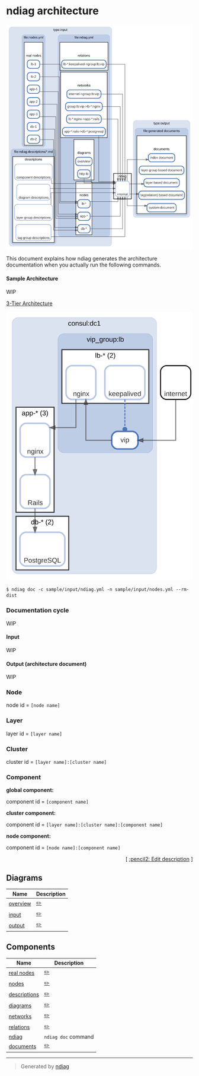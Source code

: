 # ndiag architecture

![diagram](diagram-overview.svg)

This document explains how ndiag generates the architecture documentation when you actually run the following commands.

#### Sample Architecture

WIP

[3-Tier Architecture](/sample/output/README.md)

![3tier](/sample/output/diagram-overview.svg)

``` console
$ ndiag doc -c sample/input/ndiag.yml -n sample/input/nodes.yml --rm-dist
```

### Documentation cycle

WIP

#### Input

WIP

#### Output (architecture document)

WIP

### Node

node id = `[node name]`

### Layer

layer id = `[layer name]`

### Cluster

cluster id = `[layer name]:[cluster name]`

### Component

**global component:**

component id = `[component name]`

**cluster component:**

component id = `[layer name]:[cluster name]:[component name]`

**node component:**

component id = `[node name]:[component name]`


<p align="right">
  [ <a href="../ndiag.descriptions/_index.md">:pencil2: Edit description</a> ]
<p>


## Diagrams

| Name | Description |
| --- | --- |
| [overview](diagram-overview.md) | <a href="../ndiag.descriptions/_diagram-overview.md">:pencil2:</a> |
| [input](diagram-input.md) | <a href="../ndiag.descriptions/_diagram-input.md">:pencil2:</a> |
| [output](diagram-output.md) | <a href="../ndiag.descriptions/_diagram-output.md">:pencil2:</a> |



## Components

| Name | Description |
| --- | --- |
| [real nodes](node-real_nodes.md) | <a href="../ndiag.descriptions/_node-real_nodes.md">:pencil2:</a> |
| [nodes](node-nodes.md) | <a href="../ndiag.descriptions/_node-nodes.md">:pencil2:</a> |
| [descriptions](node-descriptions.md) | <a href="../ndiag.descriptions/_node-descriptions.md">:pencil2:</a> |
| [diagrams](node-diagrams.md) | <a href="../ndiag.descriptions/_node-diagrams.md">:pencil2:</a> |
| [networks](node-networks.md) | <a href="../ndiag.descriptions/_node-networks.md">:pencil2:</a> |
| [relations](node-relations.md) | <a href="../ndiag.descriptions/_node-relations.md">:pencil2:</a> |
| [ndiag](node-ndiag.md) | `ndiag doc` command |
| [documents](node-documents.md) | <a href="../ndiag.descriptions/_node-documents.md">:pencil2:</a> |



---

> Generated by [ndiag](https://github.com/k1LoW/ndiag)
